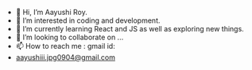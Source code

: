 - 👋 Hi, I’m Aayushi Roy.
- 👀 I’m interested in coding and development.
- 🌱 I’m currently learning React and JS as well as exploring new things.
- 💞️ I’m looking to collaborate on ...
- 📫 How to reach me : gmail id:
- aayushiii.jpg0904@gmail.com

<!---
Aayushiroy26/Aayushiroy26 is a ✨ special ✨ repository because its `README.md` (this file) appears on your GitHub profile.
You can click the Preview link to take a look at your changes.
--->
